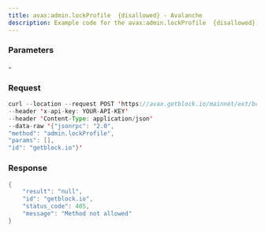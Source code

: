 ```yaml
---
title: avax:admin.lockProfile  {disallowed} - Avalanche
description: Example code for the avax:admin.lockProfile  {disallowed} json-rpc method. Сomplete guide on how to use avax:admin.lockProfile  {disallowed} json-rpc in GetBlock.io Web3 documentation.
---
```


### Parameters


\-

### Request

``` java
curl --location --request POST 'https://avax.getblock.io/mainnet/ext/bc/C/rpc' 
--header 'x-api-key: YOUR-API-KEY' 
--header 'Content-Type: application/json' 
--data-raw '{"jsonrpc": "2.0",
"method": "admin.lockProfile",
"params": [],
"id": "getblock.io"}'
```

###  Response

``` java
{
    "result": "null",
    "id": "getblock.io",
    "status_code": 405,
    "message": "Method not allowed"
}
```

